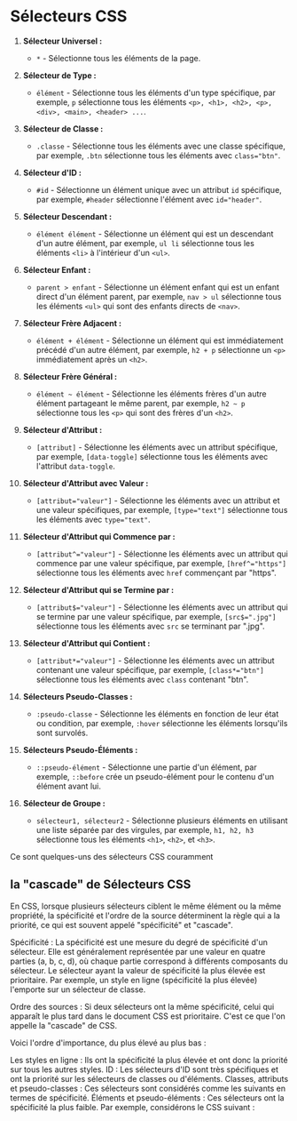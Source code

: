 # Sélecteurs CSS

1. **Sélecteur Universel :**
   - `*` - Sélectionne tous les éléments de la page.

2. **Sélecteur de Type :**
   - `élément` - Sélectionne tous les éléments d'un type spécifique, par exemple, `p` sélectionne tous les éléments `<p>, <h1>, <h2>, <p>, <div>, <main>, <header> ...`.

3. **Sélecteur de Classe :**
   - `.classe` - Sélectionne tous les éléments avec une classe spécifique, par exemple, `.btn` sélectionne tous les éléments avec `class="btn"`.

4. **Sélecteur d'ID :**
   - `#id` - Sélectionne un élément unique avec un attribut `id` spécifique, par exemple, `#header` sélectionne l'élément avec `id="header"`.

5. **Sélecteur Descendant :**
   - `élément élément` - Sélectionne un élément qui est un descendant d'un autre élément, par exemple, `ul li` sélectionne tous les éléments `<li>` à l'intérieur d'un `<ul>`.

6. **Sélecteur Enfant :**
   - `parent > enfant` - Sélectionne un élément enfant qui est un enfant direct d'un élément parent, par exemple, `nav > ul` sélectionne tous les éléments `<ul>` qui sont des enfants directs de `<nav>`.

7. **Sélecteur Frère Adjacent :**
   - `élément + élément` - Sélectionne un élément qui est immédiatement précédé d'un autre élément, par exemple, `h2 + p` sélectionne un `<p>` immédiatement après un `<h2>`.

8. **Sélecteur Frère Général :**
   - `élément ~ élément` - Sélectionne les éléments frères d'un autre élément partageant le même parent, par exemple, `h2 ~ p` sélectionne tous les `<p>` qui sont des frères d'un `<h2>`.

9. **Sélecteur d'Attribut :**
   - `[attribut]` - Sélectionne les éléments avec un attribut spécifique, par exemple, `[data-toggle]` sélectionne tous les éléments avec l'attribut `data-toggle`.

10. **Sélecteur d'Attribut avec Valeur :**
    - `[attribut="valeur"]` - Sélectionne les éléments avec un attribut et une valeur spécifiques, par exemple, `[type="text"]` sélectionne tous les éléments avec `type="text"`.

11. **Sélecteur d'Attribut qui Commence par :**
    - `[attribut^="valeur"]` - Sélectionne les éléments avec un attribut qui commence par une valeur spécifique, par exemple, `[href^="https"]` sélectionne tous les éléments avec `href` commençant par "https".

12. **Sélecteur d'Attribut qui se Termine par :**
    - `[attribut$="valeur"]` - Sélectionne les éléments avec un attribut qui se termine par une valeur spécifique, par exemple, `[src$=".jpg"]` sélectionne tous les éléments avec `src` se terminant par ".jpg".

13. **Sélecteur d'Attribut qui Contient :**
    - `[attribut*="valeur"]` - Sélectionne les éléments avec un attribut contenant une valeur spécifique, par exemple, `[class*="btn"]` sélectionne tous les éléments avec `class` contenant "btn".

14. **Sélecteurs Pseudo-Classes :**
    - `:pseudo-classe` - Sélectionne les éléments en fonction de leur état ou condition, par exemple, `:hover` sélectionne les éléments lorsqu'ils sont survolés.

15. **Sélecteurs Pseudo-Éléments :**
    - `::pseudo-élément` - Sélectionne une partie d'un élément, par exemple, `::before` crée un pseudo-élément pour le contenu d'un élément avant lui.

16. **Sélecteur de Groupe :**
    - `sélecteur1, sélecteur2` - Sélectionne plusieurs éléments en utilisant une liste séparée par des virgules, par exemple, `h1, h2, h3` sélectionne tous les éléments `<h1>`, `<h2>`, et `<h3>`.

Ce sont quelques-uns des sélecteurs CSS couramment



## la "cascade" de Sélecteurs CSS

En CSS, lorsque plusieurs sélecteurs ciblent le même élément ou la même propriété, la spécificité et l'ordre de la source déterminent la règle qui a la priorité, ce qui est souvent appelé "spécificité" et "cascade".

Spécificité : La spécificité est une mesure du degré de spécificité d'un sélecteur. Elle est généralement représentée par une valeur en quatre parties (a, b, c, d), où chaque partie correspond à différents composants du sélecteur. Le sélecteur ayant la valeur de spécificité la plus élevée est prioritaire. Par exemple, un style en ligne (spécificité la plus élevée) l'emporte sur un sélecteur de classe.

Ordre des sources : Si deux sélecteurs ont la même spécificité, celui qui apparaît le plus tard dans le document CSS est prioritaire. C'est ce que l'on appelle la "cascade" de CSS.

Voici l'ordre d'importance, du plus élevé au plus bas :

Les styles en ligne : Ils ont la spécificité la plus élevée et ont donc la priorité sur tous les autres styles.
ID : Les sélecteurs d'ID sont très spécifiques et ont la priorité sur les sélecteurs de classes ou d'éléments.
Classes, attributs et pseudo-classes : Ces sélecteurs sont considérés comme les suivants en termes de spécificité.
Éléments et pseudo-éléments : Ces sélecteurs ont la spécificité la plus faible.
Par exemple, considérons le CSS suivant :